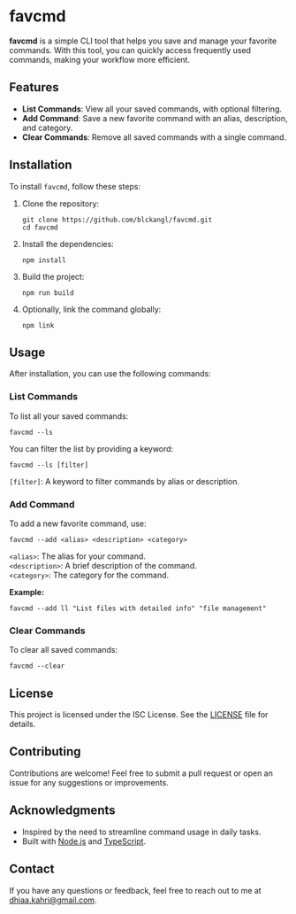 # favcmd

**favcmd** is a simple CLI tool that helps you save and manage your favorite commands. With this tool, you can quickly access frequently used commands, making your workflow more efficient.

## Features

- **List Commands**: View all your saved commands, with optional filtering.
- **Add Command**: Save a new favorite command with an alias, description, and category.
- **Clear Commands**: Remove all saved commands with a single command.

## Installation

To install `favcmd`, follow these steps:

1.  Clone the repository:

        git clone https://github.com/blckangl/favcmd.git
        cd favcmd

2.  Install the dependencies:

        npm install

3.  Build the project:

        npm run build

4.  Optionally, link the command globally:

        npm link

## Usage

After installation, you can use the following commands:

### List Commands

To list all your saved commands:

    favcmd --ls

You can filter the list by providing a keyword:

    favcmd --ls [filter]

`[filter]`: A keyword to filter commands by alias or description.

### Add Command

To add a new favorite command, use:

    favcmd --add <alias> <description> <category>

`<alias>`: The alias for your command.  
`<description>`: A brief description of the command.  
`<category>`: The category for the command.

**Example:**

    favcmd --add ll "List files with detailed info" "file management"

### Clear Commands

To clear all saved commands:

    favcmd --clear

## License

This project is licensed under the ISC License. See the [LICENSE](LICENSE) file for details.

## Contributing

Contributions are welcome! Feel free to submit a pull request or open an issue for any suggestions or improvements.

## Acknowledgments

- Inspired by the need to streamline command usage in daily tasks.
- Built with [Node.js](https://nodejs.org/) and [TypeScript](https://www.typescriptlang.org/).

## Contact

If you have any questions or feedback, feel free to reach out to me at [dhiaa.kahri@gmail.com](mailto:your-email@example.com).
